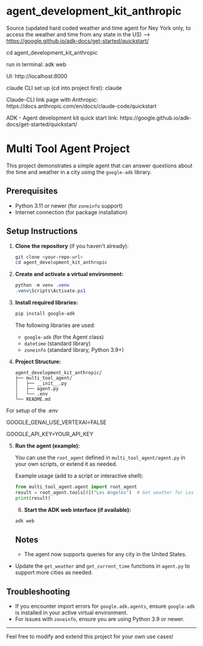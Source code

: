 # agent_development_kit_anthropic 
Source (updated hard coded weather and time agent for Ney York only, to access the weather and time from any state in the US) --> https://google.github.io/adk-docs/get-started/quickstart/


<p>cd agent_development_kit_anthropic</p>
<p>run in terminal: adk web</p>
<p>UI: http://localhost:8000</p>
<p>claude CLI set up (cd into project first): claude</p>
<p>Claude-CLI link page with Anthropic: https://docs.anthropic.com/en/docs/claude-code/quickstart</p>
<p>ADK - Agent development kit quick start link: https://google.github.io/adk-docs/get-started/quickstart/</p>



# Multi Tool Agent Project

This project demonstrates a simple agent that can answer questions about the time and weather in a city using the `google-adk` library.

## Prerequisites
- Python 3.11 or newer (for `zoneinfo` support)
- Internet connection (for package installation)

## Setup Instructions

1. **Clone the repository** (if you haven't already):
	```powershell
	git clone <your-repo-url>
	cd agent_development_kit_anthropic
	```

2. **Create and activate a virtual environment:**
	```powershell
	python -m venv .venv
	.venv\Scripts\Activate.ps1
	```

3. **Install required libraries:**
	```powershell
	pip install google-adk
	```
	The following libraries are used:
	- `google-adk` (for the Agent class)
	- `datetime` (standard library)
	- `zoneinfo` (standard library, Python 3.9+)

4. **Project Structure:**
	```
	agent_development_kit_anthropic/
	├── multi_tool_agent/
	│   ├── __init__.py
	│   ├── agent.py
	│   └── .env
	└── README.md
	```

<p>For setup of the .env</p>
<p>GOOGLE_GENAI_USE_VERTEXAI=FALSE</p>
<p>GOOGLE_API_KEY=YOUR_API_KEY</p>


5. **Run the agent (example):**
   
	You can use the `root_agent` defined in `multi_tool_agent/agent.py` in your own scripts, or extend it as needed.

    Example usage (add to a script or interactive shell):
    ```python
    from multi_tool_agent.agent import root_agent
    result = root_agent.tools[0]("Los Angeles")  # Get weather for Los Angeles
    print(result)
    ```

    6. **Start the ADK web interface (if available):**
    ```powershell
    adk web
    ```

    ## Notes
    - The agent now supports queries for any city in the United States.
- Update the `get_weather` and `get_current_time` functions in `agent.py` to support more cities as needed.

## Troubleshooting
- If you encounter import errors for `google.adk.agents`, ensure `google-adk` is installed in your active virtual environment.
- For issues with `zoneinfo`, ensure you are using Python 3.9 or newer.

---

Feel free to modify and extend this project for your own use cases!


